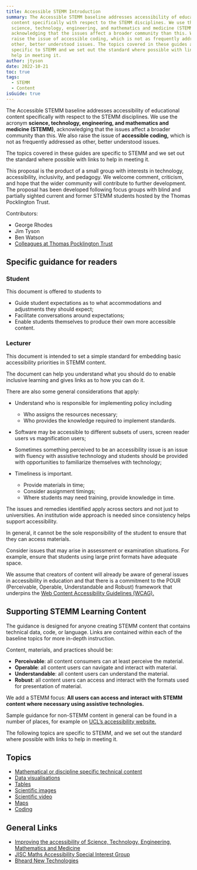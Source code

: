 ```yaml
---
title: Accessible STEMM Introduction
summary: The Accessible STEMM baseline addresses accessibility of educational
  content specifically with respect to the STEMM disciplines. We use the acronym
  science, technology, engineering, and mathematics and medicine (STEMM),
  acknowledging that the issues affect a broader community than this. We also
  raise the issue of accessible coding, which is not as frequently addressed as
  other, better understood issues. The topics covered in these guides are
  specific to STEMM and we set out the standard where possible with links to
  help in meeting it.
author: jtyson
date: 2022-10-21
toc: true
tags:
  - STEMM
  - Content
isGuide: true
---
```

The Accessible STEMM baseline addresses accessibility of educational content specifically with respect to the STEMM disciplines. We use the acronym **science, technology, engineering, and mathematics and medicine (STEMM)**, acknowledging that the issues affect a broader community than this. We also raise the issue of **accessible coding,** which is not as frequently addressed as other, better understood issues.

The topics covered in these guides are specific to STEMM and we set out the standard where possible with links to help in meeting it.

This proposal is the product of a small group with interests in technology, accessibility, inclusivity, and pedagogy. We welcome comment, criticism, and hope that the wider community will contribute to further development. The proposal has been developed following focus groups with blind and partially sighted current and former STEMM students hosted by the Thomas Pocklington Trust.

Contributors:

* George Rhodes
* Jim Tyson
* Ben Watson
* [Colleagues at Thomas Pocklington Trust](https://www.pocklington-trust.org.uk/)

## Specific guidance for readers

### Student

This document is offered to students to

* Guide student expectations as to what accommodations and adjustments they should expect;
* Facilitate conversations around expectations;
* Enable students themselves to produce their own more accessible content.

### Lecturer

This document is intended to set a simple standard for embedding basic accessibility priorities in STEMM content.

The document can help you understand what you should do to enable inclusive learning and gives links as to how you can do it.

There are also some general considerations that apply:

* Understand who is responsible for implementing policy including

  * Who assigns the resources necessary;
  * Who provides the knowledge required to implement standards.
* Software may be accessible to different subsets of users, screen reader users vs magnification users;
* Sometimes something perceived to be an accessibility issue is an issue with fluency with assistive technology and students should be provided with opportunities to familiarize themselves with technology;
* Timeliness is important.

  * Provide materials in time;
  * Consider assignment timings;
  * Where students may need training, provide knowledge in time.

The issues and remedies identified apply across sectors and not just to universities. An institution wide approach is needed since consistency helps support accessibility.

In general, it cannot be the sole responsibility of the student to ensure that they can access materials.

Consider issues that may arise in assessment or examination situations. For example, ensure that students using large print formats have adequate space.

We assume that creators of content will already be aware of general issues in accessibility in education and that there is a commitment to the POUR (Perceivable, Operable, Understandable and Robust) framework that underpins the [Web Content Accessibility Guidelines (WCAG).](https://www.w3.org/TR/WCAG21/)

## Supporting STEMM Learning Content

The guidance is designed for anyone creating STEMM content that contains technical data, code, or language. Links are contained within each of the baseline topics for more in-depth instruction.

Content, materials, and practices should be:

* **Perceivable**: all content consumers can at least perceive the material.
* **Operable**: all content users can navigate and interact with material.
* **Understandable**: all content users can understand the material.
* **Robust**: all content users can access and interact with the formats used for presentation of material.

We add a STEMM focus: **All users can access and interact with STEMM content where necessary using assistive technologies.**

Sample guidance for non-STEMM content in general can be found in a number of places, for example on [UCL’s accessibility website.](https://www.ucl.ac.uk/isd/services/accessibility-disability-it/accessibility-guidelines-and-resources)

The following topics are specific to STEMM, and we set out the standard where possible with links to help in meeting it.

## Topics

* [Mathematical or discipline specific technical content](https://www.makethingsaccessible.com/guides/mathematical-or-discipline-specific-technical-content/)
* [Data visualisations](https://www.makethingsaccessible.com/guides/data-visualisations/)
* [Tables](https://www.makethingsaccessible.com/guides/tables-in-stemm-content/)
* [Scientific images](https://www.makethingsaccessible.com/guides/scientific-images/)
* [Scientific video](https://www.makethingsaccessible.com/guides/scientific-video/)
* [Maps](https://www.makethingsaccessible.com/guides/maps-in-stemm/)
* [Coding](https://www.makethingsaccessible.com/guides/coding-in-stemm/)

## General Links

* [Improving the accessibility of Science, Technology, Engineering, Mathematics and Medicine](https://liveuclac-my.sharepoint.com/:w:/g/personal/ccaebwa_ucl_ac_uk/EWUV_Pn73D9Ktp-IQK8JjG0BIapzhNmRfocEF1VwYkBl6A?e=PGK54u)
* [JISC Maths Accessibility Special Interest Group](https://github.com/A11yMaths/AccessibilityResources/wiki/Resources-by-University)
* [Bheard New Technologies](https://bheardu.net/new-technologies/)